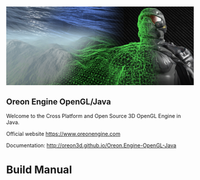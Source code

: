 ![Banner](docs/_images/Banner.png)
## Oreon Engine OpenGL/Java
Welcome to the Cross Platform and Open Source 3D OpenGL Engine in Java.

Official website https://www.oreonengine.com

Documentation: http://oreon3d.github.io/Oreon.Engine-OpenGL-Java

# Build Manual
